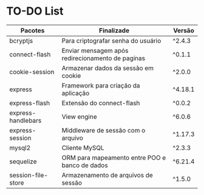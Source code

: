# TO-DO List 

| Pacotes | Finalizade | Versão | 
| --- | --- | --- |
|bcryptjs | Para criptografar senha do usuário | ^2.4.3 |
|connect-flash | Enviar mensagem após redirecionamento de pagínas | ^0.1.1 |
|cookie-session | Armazenar dados da sessão em cookie| ^2.0.0 |
|express | Framework para criação da aplicação | ^4.18.1 |
|express-flash | Extensão do connect-flash  | ^0.0.2 |
|express-handlebars | View engine | ^6.0.6 |
|express-session |  Middleware de sessão com o arquivo  | ^1.17.3 |
|mysql2 | Cliente MySQL | ^2.3.3 |
|sequelize | ORM para mapeamento entre POO e banco de dados| ^6.21.4 |
|session-file-store | Armazenamento de arquivos de sessão  | ^1.5.0 |